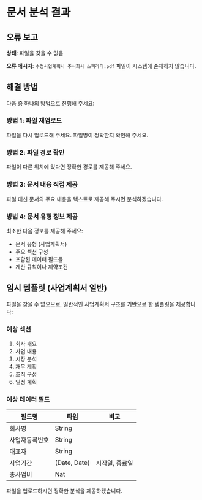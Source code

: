 # 문서 분석 결과

## 오류 보고

**상태**: 파일을 찾을 수 없음

**오류 메시지**: `수정사업계획서 주식회사 스피라티.pdf` 파일이 시스템에 존재하지 않습니다.

## 해결 방법

다음 중 하나의 방법으로 진행해 주세요:

### 방법 1: 파일 재업로드
파일을 다시 업로드해 주세요. 파일명이 정확한지 확인해 주세요.

### 방법 2: 파일 경로 확인
파일이 다른 위치에 있다면 정확한 경로를 제공해 주세요.

### 방법 3: 문서 내용 직접 제공
파일 대신 문서의 주요 내용을 텍스트로 제공해 주시면 분석하겠습니다.

### 방법 4: 문서 유형 정보 제공
최소한 다음 정보를 제공해 주세요:
- 문서 유형 (사업계획서)
- 주요 섹션 구성
- 포함된 데이터 필드들
- 계산 규칙이나 제약조건

## 임시 템플릿 (사업계획서 일반)

파일을 찾을 수 없으므로, 일반적인 사업계획서 구조를 기반으로 한 템플릿을 제공합니다:

### 예상 섹션
1. 회사 개요
2. 사업 내용
3. 시장 분석
4. 재무 계획
5. 조직 구성
6. 일정 계획

### 예상 데이터 필드

| 필드명 | 타입 | 비고 |
|--------|------|------|
| 회사명 | String | |
| 사업자등록번호 | String | |
| 대표자 | String | |
| 사업기간 | (Date, Date) | 시작일, 종료일 |
| 총사업비 | Nat | |

파일을 업로드하시면 정확한 분석을 제공하겠습니다.